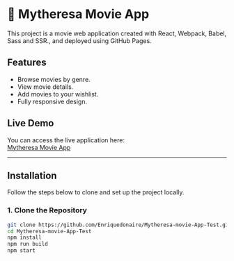 #   🎥 Mytheresa Movie App

This project is a movie web application created with React, Webpack, Babel, Sass and  SSR., and deployed using GitHub Pages.

## Features

- Browse movies by genre.
- View movie details.
- Add movies to your wishlist.
- Fully responsive design.

## Live Demo

You can access the live application here:  
[Mytheresa Movie App](https://enriquedonaire.github.io/Mytheresa-movie-App-Test/)

---

## Installation

Follow the steps below to clone and set up the project locally.

### 1. Clone the Repository

```bash
git clone https://github.com/Enriquedonaire/Mytheresa-movie-App-Test.git
cd Mytheresa-movie-App-Test
npm install 
npm run build
npm start
````


